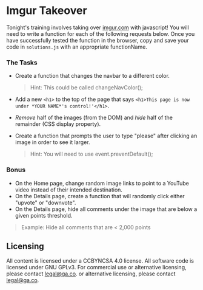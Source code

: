 
# Imgur Takeover

Tonight's training involves taking over [imgur.com](https://imgur.com/) with javascript! You will need to write a function for each of the following requests below. Once you have successfully tested the function in the browser, copy and save your code in `solutions.js` with an appropriate functionName.


### The Tasks
- Create a function that changes the navbar to a different color.
  > Hint: This could be called changeNavColor();

- Add a new `<h1>` to the top of the page that says `<h1>This page is now under *YOUR NAME*'s control!'</h1>`.
- *Remove* half of the images (from the DOM) and *hide* half of the remainder (CSS display property).
- Create a function that prompts the user to type "please" after clicking an image in order to see it larger.
  > Hint: You will need to use event.preventDefault();

### Bonus
- On the Home page, change random image links to point to a YouTube video instead of their intended destination.
- On the Details page, create a function that will randomly click either "upvote" or "downvote".
- On the Details page, hide all comments under the image that are below a given points threshold.
> Example: Hide all comments that are < 2,000 points


## Licensing
All content is licensed under a CC­BY­NC­SA 4.0 license.
All software code is licensed under GNU GPLv3. For commercial use or alternative licensing, please contact legal@ga.co.
or alternative licensing, please contact legal@ga.co.
